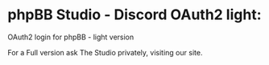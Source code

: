 # phpBB Studio - Discord OAuth2 light:

OAuth2 login for phpBB - light version

For a Full version ask The Studio privately, visiting our site.
